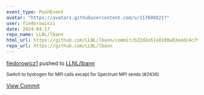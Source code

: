 ```yaml
---
event_type: PushEvent
avatar: "https://avatars.githubusercontent.com/u/117680821?"
user: fiedorowicz1
date: 2024-04-17
repo_name: LLNL/lbann
html_url: https://github.com/LLNL/lbann/commit/b22d2e51e0100a83e4dc4c79001b631d04d757c2
repo_url: https://github.com/LLNL/lbann
---
```


<a href='https://github.com/fiedorowicz1' target='_blank'>fiedorowicz1</a> pushed to <a href='https://github.com/LLNL/lbann' target='_blank'>LLNL/lbann</a>

<small>Switch to hydrogen for MPI calls except for Spectrum MPI sends (#2436)</small>

<a href='https://github.com/LLNL/lbann/commit/b22d2e51e0100a83e4dc4c79001b631d04d757c2' target='_blank'>View Commit</a>